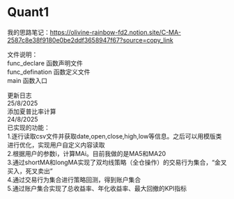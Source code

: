 # Quant1
我的思路笔记：https://olivine-rainbow-fd2.notion.site/C-MA-2587c8e38f9180e0be2ddf3658947f67?source=copy_link  

文件说明：  
func_declare 函数声明文件  
func_defination 函数定义文件  
main 函数入口  

更新日志  
25/8/2025  
添加夏普比率计算  
24/8/2025  
已实现的功能：  
1.逐行读取csv文件并获取date,open,close,high,low等信息。之后可以用模版类进行优化，实现用户自定义内容读取  
2.根据用户的参数i，计算MAi。目前我做的是MA5和MA20  
3.通过shortMA和longMA实现了双均线策略（全仓操作）的交易行为集合，“金叉买入，死叉卖出”  
4.通过交易行为集合进行策略回测，得到账户集合  
5.通过账户集合实现了总收益率、年化收益率、最大回撤的KPI指标
